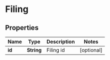 
# Filing

## Properties
Name | Type | Description | Notes
------------ | ------------- | ------------- | -------------
**id** | **String** | Filing id |  [optional]



